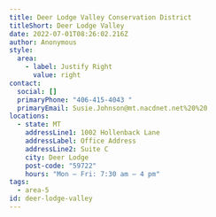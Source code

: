```yaml
---
title: Deer Lodge Valley Conservation District
titleShort: Deer Lodge Valley
date: 2022-07-01T08:26:02.216Z
author: Anonymous
style:
  area:
    - label: Justify Right
      value: right
contact:
  social: []
  primaryPhone: "406-415-4043 "
  primaryEmail: Susie.Johnson@mt.nacdnet.net%20%20
locations:
  - state: MT
    addressLine1: 1002 Hollenback Lane
    addressLabel: Office Address
    addressLine2: Suite C
    city: Deer Lodge
    post-code: "59722"
    hours: "Mon – Fri: 7:30 am – 4 pm"
tags:
  - area-5
id: deer-lodge-valley
---
```


